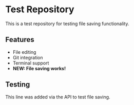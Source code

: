 # Test Repository

This is a test repository for testing file saving functionality.

## Features
- File editing
- Git integration
- Terminal support
- **NEW: File saving works!**

## Testing
This line was added via the API to test file saving.